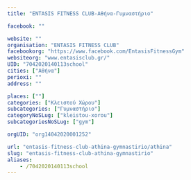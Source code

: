```yaml
---
title: "ENTASIS FITNESS CLUB-Αθήνα-Γυμναστήριο"

facebook: ""

website: ""
organisation: "ENTASIS FITNESS CLUB"
facebookorg: "https://www.facebook.com/EntasisFitnessGym"
websiteorg: "www.entasisclub.gr/"
UID: "7042020140113school"
cities: ["Αθήνα"]
perioxi: ""
address: ""

places: [""]
categories: ["Κλειστού Χώρου"]
subcategories: ["Γυμναστήριο"]
categoryNoSLug: ["kleistou-xorou"]
subcategoriesNoSLug: ["gym"]

orgUID: "org14042020001252"

url: "entasis-fitness-club-athina-gymnastirio/athina"
slug: "entasis-fitness-club-athina-gymnastirio"
aliases:
    - /7042020140113school
---
```





